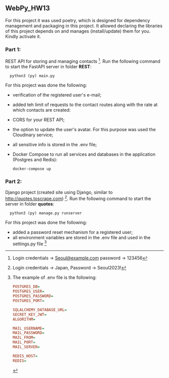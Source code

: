 ##  WebPy_HW13

For this project it was used poetry, which is designed for dependency management and packaging in this project. It 
allowed declaring the libraries of this project depends on and manages (install/update) them for you. Kindly activate it. 

### Part 1:
REST API for storing and managing contacts [^1]. Run the following command to start the FastAPI server in folder **REST**:

      python3 (py) main.py

For this project was done the following:
- verification of the registered user's e-mail;
- added teh limit of requests to the contact routes along with the rate at which contacts are created:
- CORS for your REST API;
- the option to update the user's avatar. For this purpose was used the Cloudinary service;
- all sensitive info is stored in the .env file;
- Docker Compose to run all services and databases in the application (Postgres and Redis):

      docker-compose up


### Part 2:
Django project (created site using Django, similar to http://quotes.toscrape.com) [^2]. Run the following command to start the server in folder **quotes**:

      python3 (py) manage.py runserver

For this project was done the following:
- added a password reset mechanism for a registered user; 
- all environment variables are stored in the .env file and used in the settings.py file [^3]


[^1]: Login credentials -> Seoul@example.com
      password -> 123456

[^2]: Login credentials -> Japan, 
      Password -> Seoul2023!

[^3]: The example of .env file is the following: 
    ```ini 
    POSTGRES_DB=
    POSTGRES_USER=
    POSTGRES_PASSWORD=
    POSTGRES_PORT=
    
    SQLALCHEMY_DATABASE_URL=
    SECRET_KEY_JWT=
    ALGORITHM=
    
    MAIL_USERNAME=
    MAIL_PASSWORD=
    MAIL_FROM=
    MAIL_PORT=
    MAIL_SERVER=
    
    REDIS_HOST=
    REDIS=